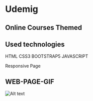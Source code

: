 #  Udemig

## Online Courses Themed

 ## Used technologies

 HTML CSS3 BOOTSTRAP5 JAVASCRIPT

 Responsive Page



 ## WEB-PAGE-GIF

![Alt text](images/ekran.gif)
